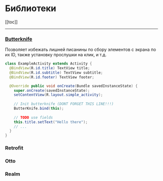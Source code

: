 # Библиотеки

[[toc]]

---

### [Butterknife](http://jakewharton.github.io/butterknife/)
Позволяет избежать лишней писанины по сбору элементов с экрана по их ID, также установку прослушки на клик, и т.д.

```java
class ExampleActivity extends Activity {
  @BindView(R.id.title) TextView title;
  @BindView(R.id.subtitle) TextView subtitle;
  @BindView(R.id.footer) TextView footer;

  @Override public void onCreate(Bundle savedInstanceState) {
    super.onCreate(savedInstanceState);
    setContentView(R.layout.simple_activity);
    
    // Init butterknife (DONT FORGET THIS LINE!!!)
    ButterKnife.bind(this);
    
    // TODO use fields
    this.title.setText("Hello there");
    // ...
  }
}
```
### Retrofit
### Otto
### Realm
